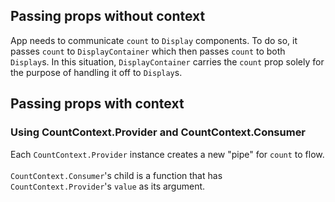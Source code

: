 ## Passing props without context

App needs to communicate `count` to `Display` components. To do so, it passes `count` to `DisplayContainer` which then passes `count` to both `Display`s. In this situation, `DisplayContainer` carries the `count` prop solely for the purpose of handling it off to `Display`s.

## Passing props with context

### Using CountContext.Provider and CountContext.Consumer

Each `CountContext.Provider` instance creates a new "pipe" for `count` to flow.
\
\
`CountContext.Consumer`'s child is a function that has `CountContext.Provider`'s `value` as its argument.
